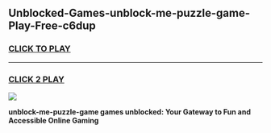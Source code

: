
## Unblocked-Games-unblock-me-puzzle-game-Play-Free-c6dup
<h3>
<a href="https://premium76.site?title=unblock-me-puzzle-game&ref=10A">CLICK TO PLAY</a></h3>
<hr>

<h3>
<a href="https://premium76.site?title=unblock-me-puzzle-game&ref=10A">CLICK 2 PLAY</a>
  
</h3>

<a href="https://premium76.site?title=unblock-me-puzzle-game&ref=10A"><img src="https://clearcache.store/games.png"></a>


**unblock-me-puzzle-game games unblocked: Your Gateway to Fun and Accessible Online Gaming**
